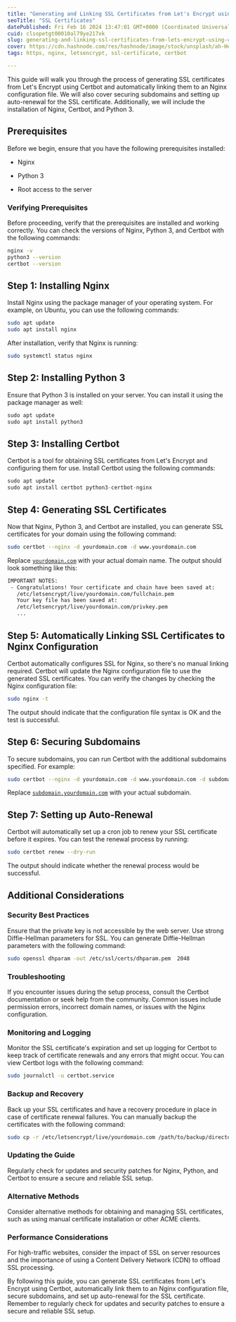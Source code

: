 ```yaml
---
title: "Generating and Linking SSL Certificates from Let's Encrypt using Certbot and Nginx"
seoTitle: "SSL Certificates"
datePublished: Fri Feb 16 2024 13:47:01 GMT+0000 (Coordinated Universal Time)
cuid: clsopetgt00010al79ye217xk
slug: generating-and-linking-ssl-certificates-from-lets-encrypt-using-certbot-and-nginx
cover: https://cdn.hashnode.com/res/hashnode/image/stock/unsplash/ah-HeguOe9k/upload/fc3a5f7208fafede0606fa9a5fe002d5.jpeg
tags: https, nginx, letsencrypt, ssl-certificate, certbot

---
```


This guide will walk you through the process of generating SSL certificates from Let's Encrypt using Certbot and automatically linking them to an Nginx configuration file. We will also cover securing subdomains and setting up auto-renewal for the SSL certificate. Additionally, we will include the installation of Nginx, Certbot, and Python 3.

## **Prerequisites**

Before we begin, ensure that you have the following prerequisites installed:

* Nginx
    
* Python 3
    
* Root access to the server
    

### **Verifying Prerequisites**

Before proceeding, verify that the prerequisites are installed and working correctly. You can check the versions of Nginx, Python 3, and Certbot with the following commands:

```bash
nginx -v
python3 --version
certbot --version
```

## **Step 1: Installing Nginx**

Install Nginx using the package manager of your operating system. For example, on Ubuntu, you can use the following commands:

```bash
sudo apt update
sudo apt install nginx
```

After installation, verify that Nginx is running:

```bash
sudo systemctl status nginx
```

## **Step 2: Installing Python 3**

Ensure that Python 3 is installed on your server. You can install it using the package manager as well:

```python
sudo apt update
sudo apt install python3
```

## **Step 3: Installing Certbot**

Certbot is a tool for obtaining SSL certificates from Let's Encrypt and configuring them for use. Install Certbot using the following commands:

```python
sudo apt update
sudo apt install certbot python3-certbot-nginx
```

## **Step 4: Generating SSL Certificates**

Now that Nginx, Python 3, and Certbot are installed, you can generate SSL certificates for your domain using the following command:

```bash
sudo certbot --nginx -d yourdomain.com -d www.yourdomain.com
```

Replace [`yourdomain.com`](http://yourdomain.com) with your actual domain name. The output should look something like this:

```bash
IMPORTANT NOTES:
 - Congratulations! Your certificate and chain have been saved at:
   /etc/letsencrypt/live/yourdomain.com/fullchain.pem
   Your key file has been saved at:
   /etc/letsencrypt/live/yourdomain.com/privkey.pem
   ...
```

## **Step 5: Automatically Linking SSL Certificates to Nginx Configuration**

Certbot automatically configures SSL for Nginx, so there's no manual linking required. Certbot will update the Nginx configuration file to use the generated SSL certificates. You can verify the changes by checking the Nginx configuration file:

```bash
sudo nginx -t
```

The output should indicate that the configuration file syntax is OK and the test is successful.

## **Step 6: Securing Subdomains**

To secure subdomains, you can run Certbot with the additional subdomains specified. For example:

```bash
sudo certbot --nginx -d yourdomain.com -d www.yourdomain.com -d subdomain.yourdomain.com
```

Replace [`subdomain.yourdomain.com`](http://subdomain.yourdomain.com) with your actual subdomain.

## **Step 7: Setting up Auto-Renewal**

Certbot will automatically set up a cron job to renew your SSL certificate before it expires. You can test the renewal process by running:

```bash
sudo certbot renew --dry-run
```

The output should indicate whether the renewal process would be successful.

## **Additional Considerations**

### **Security Best Practices**

Ensure that the private key is not accessible by the web server. Use strong Diffie-Hellman parameters for SSL. You can generate Diffie-Hellman parameters with the following command:

```bash
sudo openssl dhparam -out /etc/ssl/certs/dhparam.pem  2048
```

### **Troubleshooting**

If you encounter issues during the setup process, consult the Certbot documentation or seek help from the community. Common issues include permission errors, incorrect domain names, or issues with the Nginx configuration.

### **Monitoring and Logging**

Monitor the SSL certificate's expiration and set up logging for Certbot to keep track of certificate renewals and any errors that might occur. You can view Certbot logs with the following command:

```bash
sudo journalctl -u certbot.service
```

### **Backup and Recovery**

Back up your SSL certificates and have a recovery procedure in place in case of certificate renewal failures. You can manually backup the certificates with the following command:

```bash
sudo cp -r /etc/letsencrypt/live/yourdomain.com /path/to/backup/directory
```

### **Updating the Guide**

Regularly check for updates and security patches for Nginx, Python, and Certbot to ensure a secure and reliable SSL setup.

### **Alternative Methods**

Consider alternative methods for obtaining and managing SSL certificates, such as using manual certificate installation or other ACME clients.

### **Performance Considerations**

For high-traffic websites, consider the impact of SSL on server resources and the importance of using a Content Delivery Network (CDN) to offload SSL processing.

By following this guide, you can generate SSL certificates from Let's Encrypt using Certbot, automatically link them to an Nginx configuration file, secure subdomains, and set up auto-renewal for the SSL certificate. Remember to regularly check for updates and security patches to ensure a secure and reliable SSL setup.